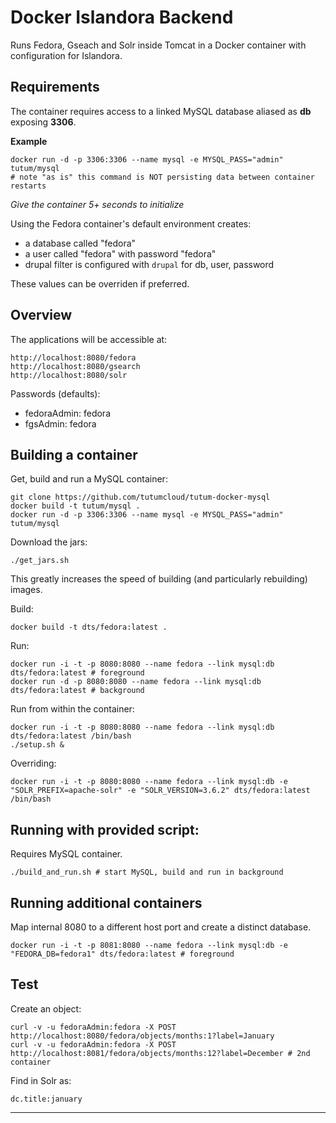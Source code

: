Docker Islandora Backend
================

Runs Fedora, Gseach and Solr inside Tomcat in a Docker container with configuration for Islandora.

Requirements
------------------

The container requires access to a linked MySQL database aliased as **db** exposing **3306**. 

**Example**

```
docker run -d -p 3306:3306 --name mysql -e MYSQL_PASS="admin" tutum/mysql
# note "as is" this command is NOT persisting data between container restarts
```

_Give the container 5+ seconds to initialize_

Using the Fedora container's default environment creates:

- a database called "fedora"
- a user called "fedora" with password "fedora"
- drupal filter is configured with `drupal` for db, user, password

These values can be overriden if preferred.

Overview
-------------

The applications will be accessible at:

```
http://localhost:8080/fedora
http://localhost:8080/gsearch
http://localhost:8080/solr
```

Passwords (defaults):

- fedoraAdmin: fedora
- fgsAdmin: fedora

Building a container
--------------------------

Get, build and run a MySQL container:

```
git clone https://github.com/tutumcloud/tutum-docker-mysql
docker build -t tutum/mysql .
docker run -d -p 3306:3306 --name mysql -e MYSQL_PASS="admin" tutum/mysql
```

Download the jars:

```
./get_jars.sh
```

This greatly increases the speed of building (and particularly rebuilding) images.

Build:

```
docker build -t dts/fedora:latest .
```

Run:

```
docker run -i -t -p 8080:8080 --name fedora --link mysql:db dts/fedora:latest # foreground
docker run -d -p 8080:8080 --name fedora --link mysql:db dts/fedora:latest # background
```

Run from within the container:

```
docker run -i -t -p 8080:8080 --name fedora --link mysql:db dts/fedora:latest /bin/bash
./setup.sh &
```

Overriding:

```
docker run -i -t -p 8080:8080 --name fedora --link mysql:db -e "SOLR_PREFIX=apache-solr" -e "SOLR_VERSION=3.6.2" dts/fedora:latest /bin/bash
```

Running with provided script:
--------------------------------------

Requires MySQL container.

```
./build_and_run.sh # start MySQL, build and run in background
```

Running additional containers
---------------------------------------

Map internal 8080 to a different host port and create a distinct database.

```
docker run -i -t -p 8081:8080 --name fedora --link mysql:db -e "FEDORA_DB=fedora1" dts/fedora:latest # foreground
```

Test
------

Create an object:

```
curl -v -u fedoraAdmin:fedora -X POST http://localhost:8080/fedora/objects/months:1?label=January
curl -v -u fedoraAdmin:fedora -X POST http://localhost:8081/fedora/objects/months:12?label=December # 2nd container
```

Find in Solr as:

```
dc.title:january
```

---
